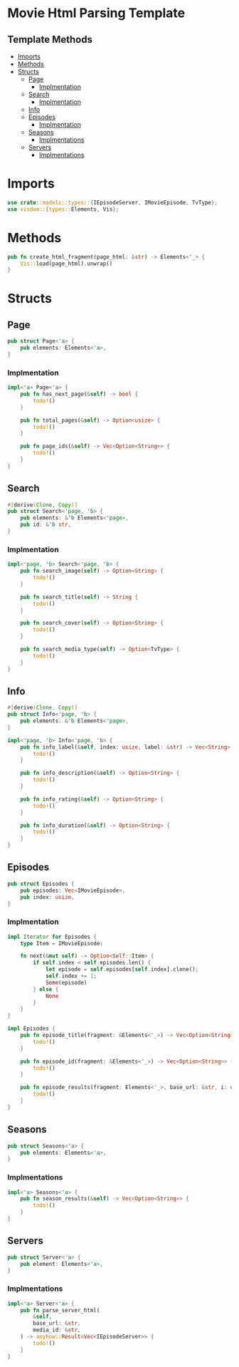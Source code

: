 <h1>Movie Html Parsing Template</h1>

<h2>Template Methods</h2>

- [Imports](#imports)
- [Methods](#methods)
- [Structs](#structs)
  - [Page](#page)
    - [Implmentation](#implmentation)
  - [Search](#search)
    - [Implmentation](#implmentation-1)
  - [Info](#info)
  - [Episodes](#episodes)
    - [Implmentation](#implmentation-2)
  - [Seasons](#seasons)
    - [Implmentations](#implmentations)
  - [Servers](#servers)
    - [Implmentations](#implmentations-1)

# Imports
```rs
use crate::models::types::{IEpisodeServer, IMovieEpisode, TvType};
use visdom::{types::Elements, Vis};
```

# Methods
```rs
pub fn create_html_fragment(page_html: &str) -> Elements<'_> {
    Vis::load(page_html).unwrap()
}
```

# Structs
## Page
```rs
pub struct Page<'a> {
    pub elements: Elements<'a>,
}
```

### Implmentation
```rs
impl<'a> Page<'a> {
    pub fn has_next_page(&self) -> bool {
        todo!()
    }

    pub fn total_pages(&self) -> Option<usize> {
        todo!()
    }

    pub fn page_ids(&self) -> Vec<Option<String>> {
        todo!()
    }
}
```

## Search
```rs
#[derive(Clone, Copy)]
pub struct Search<'page, 'b> {
    pub elements: &'b Elements<'page>,
    pub id: &'b str,
}
```

### Implmentation
```rs
impl<'page, 'b> Search<'page, 'b> {
    pub fn search_image(self) -> Option<String> {
        todo!()
    }

    pub fn search_title(self) -> String {
        todo!()
    }

    pub fn search_cover(self) -> Option<String> {
        todo!()
    }

    pub fn search_media_type(self) -> Option<TvType> {
        todo!()
    }
}
```

## Info
```rs
#[derive(Clone, Copy)]
pub struct Info<'page, 'b> {
    pub elements: &'b Elements<'page>,
}
```

```rs
impl<'page, 'b> Info<'page, 'b> {
    pub fn info_label(&self, index: usize, label: &str) -> Vec<String> {
        todo!()
    }

    pub fn info_description(&self) -> Option<String> {
        todo!()
    }

    pub fn info_rating(&self) -> Option<String> {
        todo!()
    }

    pub fn info_duration(&self) -> Option<String> {
        todo!()
    }
}
```

## Episodes
```rs
pub struct Episodes {
    pub episodes: Vec<IMovieEpisode>,
    pub index: usize,
}
```

### Implmentation
```rs
impl Iterator for Episodes {
    type Item = IMovieEpisode;

    fn next(&mut self) -> Option<Self::Item> {
        if self.index < self.episodes.len() {
            let episode = self.episodes[self.index].clone();
            self.index += 1;
            Some(episode)
        } else {
            None
        }
    }
}

impl Episodes {
    pub fn episode_title(fragment: &Elements<'_>) -> Vec<Option<String>> {
        todo!()
    }

    pub fn episode_id(fragment: &Elements<'_>) -> Vec<Option<String>> {
        todo!()
    }

    pub fn episode_results(fragment: Elements<'_>, base_url: &str, i: usize) -> Self {
        todo!()
    }
}
```

## Seasons
```rs
pub struct Seasons<'a> {
    pub elements: Elements<'a>,
}
```

### Implmentations
```rs
impl<'a> Seasons<'a> {
    pub fn season_results(&self) -> Vec<Option<String>> {
        todo!()
    }
}
```

## Servers
```rs
pub struct Server<'a> {
    pub element: Elements<'a>,
}
```

### Implmentations
```rs
impl<'a> Server<'a> {
    pub fn parse_server_html(
        &self,
        base_url: &str,
        media_id: &str,
    ) -> anyhow::Result<Vec<IEpisodeServer>> {
        todo!()
    }
}
```